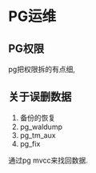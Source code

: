 # PG运维

## PG权限

pg把权限拆的有点细,



## 关于误删数据

1. 备份的恢复
2. pg_waldump
3. pg_tm_aux
4. pg_fix

通过pg mvcc来找回数据.

